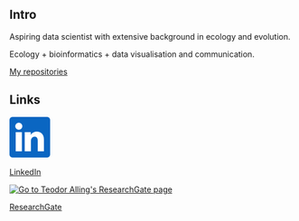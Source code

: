 ## Intro
Aspiring data scientist with extensive background in ecology and evolution.

Ecology + bioinformatics + data visualisation and communication.

[My repositories](https://github.com/teodor-a?tab=repositories)


## Links
<a href="https://www.linkedin.com/in/teodoralling"> <img src="/In-Blue-72.png" alt="Go to Teodor Alling's LinkedIn page" style="width:72px;height:72px;"> </a>

[LinkedIn](https://www.linkedin.com/in/teodoralling)

<a href="https://researchgate.net/profile/Teodor-Alling"> <img src="https://cberuk.com/cdn/partner/201906093872.png" alt="Go to Teodor Alling's ResearchGate page" style="width:72px;height:72px;"> </a>

[ResearchGate](https://researchgate.net/profile/Teodor-Alling)
